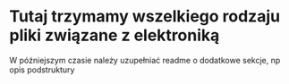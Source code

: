 # Tutaj trzymamy wszelkiego rodzaju pliki związane z elektroniką #
W późniejszym czasie należy uzupełniać readme o dodatkowe sekcje, np opis podstruktury

